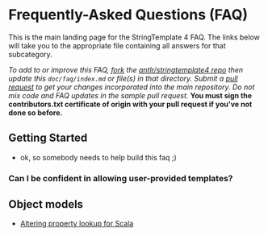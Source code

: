 # Frequently-Asked Questions (FAQ)

This is the main landing page for the StringTemplate 4 FAQ. The links below will take you to the appropriate file containing all answers for that subcategory.

*To add to or improve this FAQ, [fork](https://help.github.com/articles/fork-a-repo/) the [antlr/stringtemplate4 repo](https://github.com/antlr/stringtemplate4) then update this `doc/faq/index.md` or file(s) in that directory.  Submit a [pull request](https://help.github.com/articles/creating-a-pull-request/) to get your changes incorporated into the main repository. Do not mix code and FAQ updates in the sample pull request.* **You must sign the contributors.txt certificate of origin with your pull request if you've not done so before.**

## Getting Started

* ok, so somebody needs to help build this faq ;)

### Can I be confident in allowing user-provided templates?

## Object models

* [Altering property lookup for Scala](../scala-model-adaptor.md)

